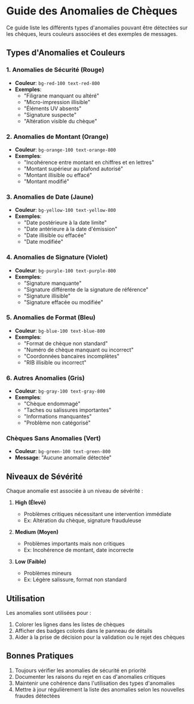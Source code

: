 # Guide des Anomalies de Chèques

Ce guide liste les différents types d'anomalies pouvant être détectées sur les chèques, leurs couleurs associées et des exemples de messages.

## Types d'Anomalies et Couleurs

### 1. Anomalies de Sécurité (Rouge)
- **Couleur**: `bg-red-100 text-red-800`
- **Exemples**:
  - "Filigrane manquant ou altéré"
  - "Micro-impression illisible"
  - "Éléments UV absents"
  - "Signature suspecte"
  - "Altération visible du chèque"

### 2. Anomalies de Montant (Orange)
- **Couleur**: `bg-orange-100 text-orange-800`
- **Exemples**:
  - "Incohérence entre montant en chiffres et en lettres"
  - "Montant supérieur au plafond autorisé"
  - "Montant illisible ou effacé"
  - "Montant modifié"

### 3. Anomalies de Date (Jaune)
- **Couleur**: `bg-yellow-100 text-yellow-800`
- **Exemples**:
  - "Date postérieure à la date limite"
  - "Date antérieure à la date d'émission"
  - "Date illisible ou effacée"
  - "Date modifiée"

### 4. Anomalies de Signature (Violet)
- **Couleur**: `bg-purple-100 text-purple-800`
- **Exemples**:
  - "Signature manquante"
  - "Signature différente de la signature de référence"
  - "Signature illisible"
  - "Signature effacée ou modifiée"

### 5. Anomalies de Format (Bleu)
- **Couleur**: `bg-blue-100 text-blue-800`
- **Exemples**:
  - "Format de chèque non standard"
  - "Numéro de chèque manquant ou incorrect"
  - "Coordonnées bancaires incomplètes"
  - "RIB illisible ou incorrect"

### 6. Autres Anomalies (Gris)
- **Couleur**: `bg-gray-100 text-gray-800`
- **Exemples**:
  - "Chèque endommagé"
  - "Taches ou salissures importantes"
  - "Informations manquantes"
  - "Problème non catégorisé"

### Chèques Sans Anomalies (Vert)
- **Couleur**: `bg-green-100 text-green-800`
- **Message**: "Aucune anomalie détectée"

## Niveaux de Sévérité

Chaque anomalie est associée à un niveau de sévérité :

1. **High (Élevé)**
   - Problèmes critiques nécessitant une intervention immédiate
   - Ex: Altération du chèque, signature frauduleuse

2. **Medium (Moyen)**
   - Problèmes importants mais non critiques
   - Ex: Incohérence de montant, date incorrecte

3. **Low (Faible)**
   - Problèmes mineurs
   - Ex: Légère salissure, format non standard

## Utilisation

Les anomalies sont utilisées pour :
1. Colorer les lignes dans les listes de chèques
2. Afficher des badges colorés dans le panneau de détails
3. Aider à la prise de décision pour la validation ou le rejet des chèques

## Bonnes Pratiques

1. Toujours vérifier les anomalies de sécurité en priorité
2. Documenter les raisons du rejet en cas d'anomalies critiques
3. Maintenir une cohérence dans l'utilisation des types d'anomalies
4. Mettre à jour régulièrement la liste des anomalies selon les nouvelles fraudes détectées 